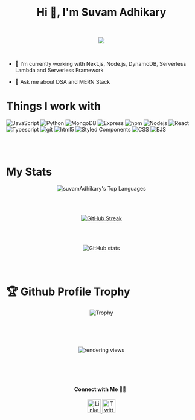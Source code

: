 <h1 align="center">Hi 👋, I'm Suvam Adhikary</h1>
<br />

  <p align="center">
  <a href="#"><img src="https://readme-typing-svg.herokuapp.com?color=FFFF&center=true&lines=Data+Structure;Algorithm;MERN;Full+Stack+Web+Developer"></a>
</p>
 <br/>

<!-- **suvamAdhikary/suvamAdhikary** is a ✨ _special_ ✨ repository because its `README.md` (this file) appears on your GitHub profile.

Here are some ideas to get you started:
... -->
- 🔭 I’m currently working with Next.js, Node.js, DynamoDB, Serverless Lambda and Serverless Framework
<!-- - 🌱 I’m currently learning Full-Stack Development -->
<!-- - 👯 I’m looking to collaborate on ...
- 🤔 I’m looking for help with ... -->
- 💬 Ask me about DSA and MERN Stack
<!-- - 📫 How to reach me: adhikary.saheb408@gmail.com -->
<!-- - 😄 Pronouns: ...
- ⚡ Fun fact: ... -->

<h1>Things I work with</h1>

<p>
  <img alt="JavaScript" src="https://img.shields.io/badge/JavaScript-ffffff?style=for-the-badge&logo=javascript&logoColor=F7DF1E" />
  <img alt="Python" src="https://img.shields.io/badge/Python-3776AB?style=for-the-badge&logo=python&logoColor=white" />
<!--   <img alt="C" src="https://img.shields.io/badge/C%20Language-00599C?style=for-the-badge&logo=c&logoColor=white" /> -->
<!--   <img alt="C++" src="https://img.shields.io/badge/C%2B%2B-00599C?style=for-the-badge&logo=c%2B%2B&logoColor=white" /> -->
<!--   <img alt="ASSEMBLY0x86" src="https://img.shields.io/badge/Assembly%200x86-%23DD0031.svg?&style=for-the-badge&logo=redis&logoColor=white" /> -->
  <img alt="MongoDB" src="https://img.shields.io/badge/MongoDB-white?style=for-the-badge&logo=mongodb&logoColor=4EA94B" />
<img alt="Express" src="https://img.shields.io/badge/express-FFFFFF?style=for-the-badge&logo=express&logoColor=000000" />
<!--   <img alt="SQL" src="https://img.shields.io/badge/SQLite-07405E?style=for-the-badge&logo=sqlite&logoColor=white" /> -->
  <img alt="npm" src="https://img.shields.io/badge/npm-CB3837?style=for-the-badge&logo=npm&logoColor=white" />
  <img alt="Nodejs" src="https://img.shields.io/badge/Node.js-339933?style=for-the-badge&logo=nodedotjs&logoColor=white" />
  <img alt="React" src="https://img.shields.io/badge/React-20232A?style=for-the-badge&logo=react&logoColor=61DAFB" />
<img alt="Typescript" src="https://img.shields.io/badge/typescript-47a9e3?style=for-the-badge&logo=typescript&logoColor=white" />
<!--   <img alt="redux" src="https://img.shields.io/badge/Redux-593D88?style=for-the-badge&logo=redux&logoColor=white" /> -->
  <img alt="git" src="https://img.shields.io/badge/Git-F05032?style=for-the-badge&logo=git&logoColor=white" />
<!--   <img alt="Heroku" src="https://img.shields.io/badge/Heroku-430098?style=for-the-badge&logo=heroku&logoColor=white" /> -->
  <img alt="html5" src="https://img.shields.io/badge/HTML5-E34F26?style=for-the-badge&logo=html5&logoColor=white" />
  <img alt="Styled Components" src="https://img.shields.io/badge/styled--components-DB7093?style=for-the-badge&logo=styled-components&logoColor=white" />
<!--   <img alt="Boot Strap" src="https://img.shields.io/badge/Bootstrap-563D7C?style=for-the-badge&logo=bootstrap&logoColor=white" /> -->
  <img alt="CSS" src="https://img.shields.io/badge/CSS3-1572B6?style=for-the-badge&logo=css3&logoColor=white" />
  <img alt="EJS" src="https://img.shields.io/badge/EJS-8BC0D0?style=for-the-badge&logo=alpine.js&logoColor=black" />
</p>
<br/>
<br/>

<h1>My Stats</h1>

<div align="center">
    <img align="center" alt="suvamAdhikary's Top Languages" src="https://github-readme-stats.vercel.app/api/top-langs/?username=suvamAdhikary&langs_count=20&theme=react&hide_border=true&bg_color=0D1117" />
 <!--   
<br /><br />
	<a href="https://github.com/suvamAdhikary" align="left"><img src="https://github-readme-stats.vercel.app/api/top-langs/?username=suvamAdhikary&langs_count=10&title_color=0891b2&text_color=ffffff&icon_color=0891b2&bg_color=1c1917&hide_border=true&locale=en&custom_title=Top%20%Languages" alt="Top Languages" /></a>
-->
	
<br /><br />
	
[![GitHub Streak](https://github-readme-streak-stats.herokuapp.com?user=suvamAdhikary&theme=tokyonight&date_format=j%20M%5B%20Y%5D)](https://git.io/streak-stats)
	
<br /><br />
	
![GitHub stats](https://github-readme-stats.vercel.app/api?username=suvamAdhikary&show_icons=true&theme=tokyonight)

<br />
<br />
	
<h1 align="left" >🏆 Github Profile Trophy</h1>
	
<div align="center">
	
![Trophy](https://github-profile-trophy.vercel.app/?username=suvamAdhikary&theme=algolia)


</div>
	
</div>
<br/>

<div style="object-fit:cover;" align="center">
	
<br/>

<br/>
<br/>
	
<img align="center" alt="rendering views" title="visisters to suvamAdhikary" src="https://visitor-badge.glitch.me/badge?page_id=suvamAdhikary">

<br/>

</div>


<br/><br/>
<h1></h1>

<h4 align="center">
Connect with Me 🤝🏻 &nbsp;
</h4>
    
  <div align="center">
 <a href="https://www.linkedin.com/in/suvam-adhikary/">
    <img src="https://raw.githubusercontent.com/System-Glitch/System-Glitch/master/assets/img/svg/linkedin.svg" alt="LinkedIn" title="LinkedIn" width="35" height="35"> </a>
	
<a href="https://twitter.com/suvamAdhikary92">
    <img src="https://raw.githubusercontent.com/System-Glitch/System-Glitch/master/assets/img/svg/twitter.svg" alt="Twitter" title="Twitter" width="35" height="35"> </a>
 </div>
